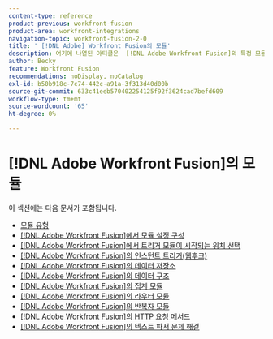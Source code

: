 ```yaml
---
content-type: reference
product-previous: workfront-fusion
product-area: workfront-integrations
navigation-topic: workfront-fusion-2-0
title: ' [!DNL Adobe] Workfront Fusion의 모듈'
description: 여기에 나열된 아티클은  [!DNL Adobe Workfront Fusion]의 특정 모듈 및 해당 기능을 설명합니다.
author: Becky
feature: Workfront Fusion
recommendations: noDisplay, noCatalog
exl-id: b50b918c-7c74-442c-a91a-3f313d40d00b
source-git-commit: 633c41eeb570402254125f92f3624cad7befd609
workflow-type: tm+mt
source-wordcount: '65'
ht-degree: 0%

---
```


# [!DNL Adobe Workfront Fusion]의 모듈

이 섹션에는 다음 문서가 포함됩니다.

* [모듈 유형](../../workfront-fusion/modules/module-types.md)
* [ [!DNL Adobe Workfront Fusion]에서 모듈 설정 구성](../../workfront-fusion/modules/configure-a-modules-settings.md)
* [ [!DNL Adobe Workfront Fusion]에서 트리거 모듈이 시작되는 위치 선택](../../workfront-fusion/modules/choose-where-trigger-module-starts.md)
* [ [!DNL Adobe Workfront Fusion]의 인스턴트 트리거(웹후크)](/help/quicksilver/workfront-fusion/webhooks/instant-triggers-webhooks.md)
* [ [!DNL Adobe Workfront Fusion]의 데이터 저장소](../../workfront-fusion/modules/data-stores.md)
* [ [!DNL Adobe Workfront Fusion]의 데이터 구조](../../workfront-fusion/modules/data-structures.md)
* [ [!DNL Adobe Workfront Fusion]의 집계 모듈](../../workfront-fusion/modules/aggregator-module.md)
* [ [!DNL Adobe Workfront Fusion]의 라우터 모듈](../../workfront-fusion/modules/router-module.md)
* [ [!DNL Adobe Workfront Fusion]의 반복자 모듈](../../workfront-fusion/modules/iterator-module.md)
* [ [!DNL Adobe Workfront Fusion]의 HTTP 요청 메서드](../../workfront-fusion/modules/http-request-methods.md)
* [ [!DNL Adobe Workfront Fusion]의 텍스트 파서 문제 해결](../../workfront-fusion/modules/text-parser-troubleshooting.md)
